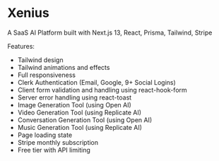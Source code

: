 # Xenius
A SaaS AI Platform built with Next.js 13, React, Prisma, Tailwind, Stripe

Features:

- Tailwind design
- Tailwind animations and effects
- Full responsiveness
- Clerk Authentication (Email, Google, 9+ Social Logins)
- Client form validation and handling using react-hook-form
- Server error handling using react-toast
- Image Generation Tool (using Open AI)
- Video Generation Tool (using Replicate AI)
- Conversation Generation Tool (using Open AI)
- Music Generation Tool (using Replicate AI)
- Page loading state
- Stripe monthly subscription
- Free tier with API limiting

